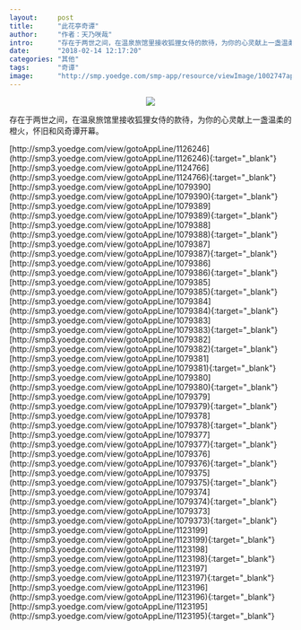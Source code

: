 ```yaml
---
layout:     post
title:      "此花亭奇谭"
author:     "作者：天乃咲哉"
intro:      "存在于两世之间，在温泉旅馆里接收狐狸女侍的款待，为你的心灵献上一盏温柔的橙火，怀旧和风奇谭开幕。"
date:       "2018-02-14 12:17:20"
categories: "其他"
tags:       "奇谭"
image:      "http://smp.yoedge.com/smp-app/resource/viewImage/1002747appline.png"
---
```

<div style="text-align: center">
<p><img src="http://smp.yoedge.com/smp-app/resource/viewImage/1002747appline.png"/></p>
</div>
<p class="post-meta">
<span>存在于两世之间，在温泉旅馆里接收狐狸女侍的款待，为你的心灵献上一盏温柔的橙火，怀旧和风奇谭开幕。</span>
</p>
[http://smp3.yoedge.com/view/gotoAppLine/1126246](http://smp3.yoedge.com/view/gotoAppLine/1126246){:target="_blank"}
[http://smp3.yoedge.com/view/gotoAppLine/1124766](http://smp3.yoedge.com/view/gotoAppLine/1124766){:target="_blank"}
[http://smp3.yoedge.com/view/gotoAppLine/1079390](http://smp3.yoedge.com/view/gotoAppLine/1079390){:target="_blank"}
[http://smp3.yoedge.com/view/gotoAppLine/1079389](http://smp3.yoedge.com/view/gotoAppLine/1079389){:target="_blank"}
[http://smp3.yoedge.com/view/gotoAppLine/1079388](http://smp3.yoedge.com/view/gotoAppLine/1079388){:target="_blank"}
[http://smp3.yoedge.com/view/gotoAppLine/1079387](http://smp3.yoedge.com/view/gotoAppLine/1079387){:target="_blank"}
[http://smp3.yoedge.com/view/gotoAppLine/1079386](http://smp3.yoedge.com/view/gotoAppLine/1079386){:target="_blank"}
[http://smp3.yoedge.com/view/gotoAppLine/1079385](http://smp3.yoedge.com/view/gotoAppLine/1079385){:target="_blank"}
[http://smp3.yoedge.com/view/gotoAppLine/1079384](http://smp3.yoedge.com/view/gotoAppLine/1079384){:target="_blank"}
[http://smp3.yoedge.com/view/gotoAppLine/1079383](http://smp3.yoedge.com/view/gotoAppLine/1079383){:target="_blank"}
[http://smp3.yoedge.com/view/gotoAppLine/1079382](http://smp3.yoedge.com/view/gotoAppLine/1079382){:target="_blank"}
[http://smp3.yoedge.com/view/gotoAppLine/1079381](http://smp3.yoedge.com/view/gotoAppLine/1079381){:target="_blank"}
[http://smp3.yoedge.com/view/gotoAppLine/1079380](http://smp3.yoedge.com/view/gotoAppLine/1079380){:target="_blank"}
[http://smp3.yoedge.com/view/gotoAppLine/1079379](http://smp3.yoedge.com/view/gotoAppLine/1079379){:target="_blank"}
[http://smp3.yoedge.com/view/gotoAppLine/1079378](http://smp3.yoedge.com/view/gotoAppLine/1079378){:target="_blank"}
[http://smp3.yoedge.com/view/gotoAppLine/1079377](http://smp3.yoedge.com/view/gotoAppLine/1079377){:target="_blank"}
[http://smp3.yoedge.com/view/gotoAppLine/1079376](http://smp3.yoedge.com/view/gotoAppLine/1079376){:target="_blank"}
[http://smp3.yoedge.com/view/gotoAppLine/1079375](http://smp3.yoedge.com/view/gotoAppLine/1079375){:target="_blank"}
[http://smp3.yoedge.com/view/gotoAppLine/1079374](http://smp3.yoedge.com/view/gotoAppLine/1079374){:target="_blank"}
[http://smp3.yoedge.com/view/gotoAppLine/1079373](http://smp3.yoedge.com/view/gotoAppLine/1079373){:target="_blank"}
[http://smp3.yoedge.com/view/gotoAppLine/1123199](http://smp3.yoedge.com/view/gotoAppLine/1123199){:target="_blank"}
[http://smp3.yoedge.com/view/gotoAppLine/1123198](http://smp3.yoedge.com/view/gotoAppLine/1123198){:target="_blank"}
[http://smp3.yoedge.com/view/gotoAppLine/1123197](http://smp3.yoedge.com/view/gotoAppLine/1123197){:target="_blank"}
[http://smp3.yoedge.com/view/gotoAppLine/1123196](http://smp3.yoedge.com/view/gotoAppLine/1123196){:target="_blank"}
[http://smp3.yoedge.com/view/gotoAppLine/1123195](http://smp3.yoedge.com/view/gotoAppLine/1123195){:target="_blank"}


